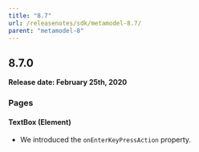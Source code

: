 ```yaml
---
title: "8.7"
url: /releasenotes/sdk/metamodel-8.7/
parent: "metamodel-8"
---
```


## 8.7.0

**Release date: February 25th, 2020**

### Pages

#### TextBox (Element)

* We introduced the `onEnterKeyPressAction` property.
